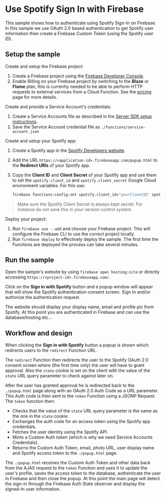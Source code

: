 # Use Spotify Sign In with Firebase

This sample shows how to authenticate using Spotify Sign-In on Firebase. In this sample we use OAuth 2.0 based authentication to get Spotify user information then create a Firebase Custom Token (using the Spotify user ID).


## Setup the sample

Create and setup the Firebase project:
 1. Create a Firebase project using the [Firebase Developer Console](https://console.firebase.google.com).
 1. Enable Billing on your Firebase project by switching to the **Blaze** or **Flame** plan, this is currently needed to be able to perform HTTP requests to external services from a Cloud Function. See the [pricing](https://firebase.google.com/pricing/) page for more details.

Create and provide a Service Account's credentials:
 1. Create a Service Accounts file as described in the [Server SDK setup instructions](https://firebase.google.com/docs/server/setup#add_firebase_to_your_app).
 1. Save the Service Account credential file as `./functions/service-account.json`

Create and setup your Spotify app:
 1. Create a Spotify app in the [Spotify Developers website](https://developer.spotify.com/my-applications/).
 1. Add the URL `https://<application-id>.firebaseapp.com/popup.html` to the
    **Redirect URIs** of your Spotify app.
 1. Copy the **Client ID** and **Client Secret** of your Spotify app and use them to set the `spotify.client_id` and `spotify.client_secret` Google Cloud environment variables. For this use:

    ```bash
    firebase functions:config:set spotify.client_id="yourClientID" spotify.client_secret="yourClientSecret"
    ```

 > Make sure the Spotify Client Secret is always kept secret. For instance do not save this in your version control system.

Deploy your project:
 1. Run `firebase use --add` and choose your Firebase project. This will configure the Firebase CLI to use the correct project locally.
 1. Run `firebase deploy` to effectively deploy the sample. The first time the Functions are deployed the process can take several minutes.


## Run the sample

Open the sample's website by using `firebase open hosting:site` or directly accessing `https://<project-id>.firebaseapp.com/`.

Click on the **Sign in with Spotify** button and a popup window will appear that will show the Spotify authentication consent screen. Sign In and/or authorize the authentication request.

The website should display your display name, email and profile pic from Spotify. At this point you are authenticated in Firebase and can use the database/hosting etc...

## Workflow and design

When clicking the **Sign in with Spotify** button a popup is shown which redirects users to the `redirect` Function URL.

The `redirect` Function then redirects the user to the Spotify OAuth 2.0 consent screen where (the first time only) the user will have to grant approval. Also the `state` cookie is set on the client with the value of the `state` URL query parameter to check against later on.

After the user has granted approval he is redirected back to the `./popup.html` page along with an OAuth 2.0 Auth Code as a URL parameter. This Auth code is then sent to the `token` Function using a JSONP Request. The `token` function then:
 - Checks that the value of the `state` URL query parameter is the same as the one in the `state` cookie.
 - Exchanges the auth code for an access token using the Spotify app credentials.
 - Fetches the user identity using the Spotify API.
 - Mints a Custom Auth token (which is why we need Service Accounts Credentials).
 - Returns the Custom Auth Token, email, photo URL, user display name and Spotify access token to the `./popup.html` page.

  The `./popup.html` receives the Custom Auth Token and other data back from the AJAX request to the `token` Function and uses it to update the user's profile, saves the access token to the database, authenticate the user in Firebase and then close the popup.
 At this point the main page will detect the sign-in through the Firebase Auth State observer and display the signed-In user information.
